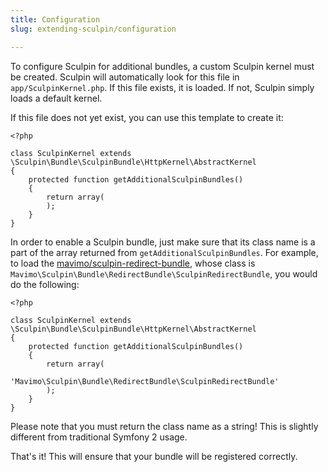 ```yaml
---
title: Configuration
slug: extending-sculpin/configuration

---
```


To configure Sculpin for additional bundles, a custom Sculpin kernel must be
created. Sculpin will automatically look for this file in
`app/SculpinKernel.php`. If this file exists, it is loaded. If not, Sculpin
simply loads a default kernel.

If this file does not yet exist, you can use this template to create it:

    <?php

    class SculpinKernel extends \Sculpin\Bundle\SculpinBundle\HttpKernel\AbstractKernel
    {
        protected function getAdditionalSculpinBundles()
        {
            return array(
            );
        }
    }

In order to enable a Sculpin bundle, just make sure that its class name is a part
of the array returned from `getAdditionalSculpinBundles`. For example, to load
the [mavimo/sculpin-redirect-bundle][1], whose class is
`Mavimo\Sculpin\Bundle\RedirectBundle\SculpinRedirectBundle`, you would do
the following:

    <?php

    class SculpinKernel extends \Sculpin\Bundle\SculpinBundle\HttpKernel\AbstractKernel
    {
        protected function getAdditionalSculpinBundles()
        {
            return array(
                'Mavimo\Sculpin\Bundle\RedirectBundle\SculpinRedirectBundle'
            );
        }
    }

Please note that you must return the class name as a string! This is slightly
different from traditional Symfony 2 usage.

That's it! This will ensure that your bundle will be registered correctly.

[1]: https://github.com/mavimo/sculpin-redirect-bundle
